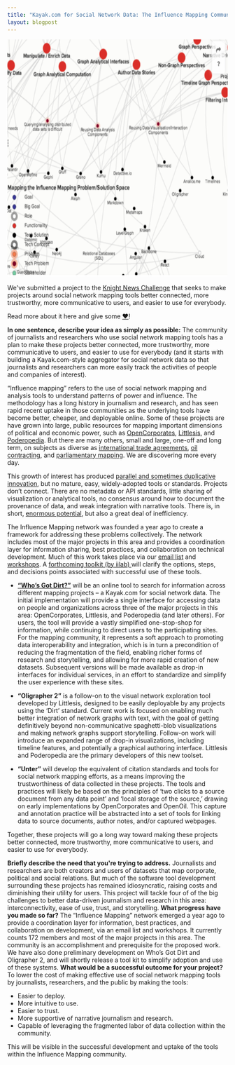 ```yaml
---
title: "Kayak.com for Social Network Data: The Influence Mapping Community Tackles Its Interoperability and Usability Problems"
layout: blogpost
---
```


<img class="alignnone wp-image-380" src="/assets/images/kayak.png" alt="Knight Proposal" width="703" height="541" />

We've submitted a project to the <a href="https://www.newschallenge.org/challenge/data/entries/kayak-com-for-social-network-data-the-influence-mapping-community-tackles-its-interoperability-and-usability-problems?ct=t(14_10_15_First_News_10_14_2015)">Knight News Challenge</a> that seeks to make projects around social network mapping tools better connected, more trustworthy, more communicative to users, and easier to use for everybody.

Read more about it here and give some <a href="https://www.newschallenge.org/challenge/data/entries/kayak-com-for-social-network-data-the-influence-mapping-community-tackles-its-interoperability-and-usability-problems?ct=t(14_10_15_First_News_10_14_2015)">♥</a>!

<!--more-->

<strong>In one sentence, describe your idea as simply as possible:</strong>
The community of journalists and researchers who use social network mapping tools has a plan to make these projects better connected, more trustworthy, more communicative to users, and easier to use for everybody (and it starts with building a Kayak.com-style aggregator for social network data so that journalists and researchers can more easily track the activities of people and companies of interest).

“Influence mapping” refers to the use of social network mapping and analysis tools to understand patterns of power and influence. The methodology has a long history in journalism and research, and has seen rapid recent uptake in those communities as the underlying tools have become better, cheaper, and deployable online. Some of these projects are have grown into large, public resources for mapping important dimensions of political and economic power, such as <a href="https://opencorporates.com/" target="_blank">OpenCorporates</a>, <a href="http://littlesis.org/" target="_blank">Littlesis</a>, and <a href="http://www.poderopedia.org/" target="_blank">Poderopedia</a>. But there are many others, small and large, one-off and long term, on subjects as diverse as <a href="https://correctiv.org/en/investigations/ttip/dealer/" target="_blank">international trade agreements</a>, <a href="https://www.youtube.com/watch?v=29RQWlalFfs" target="_blank">oil contracting</a>, and <a href="http://sinarproject.org/en/updates/popit-a-key-component-for-malaysias-governance-initiatives" target="_blank">parliamentary mapping</a>. We are discovering more every day.

This growth of interest has produced <a href="https://docs.google.com/spreadsheets/d/1Xo-ehJatzmxMek6gPG0h-d7yRSuiO6_flViTQNMAku0/edit#gid=0" target="_blank">parallel and sometimes duplicative innovation</a>, but no mature, easy, widely-adopted tools or standards. Projects don’t connect. There are no metadata or API standards, little sharing of visualization or analytical tools, no consensus around how to document the provenance of data, and weak integration with narrative tools. There is, in short, <a href="https://iilab.kumu.io/influence-mapping" target="_blank">enormous potential</a>, but also a great deal of inefficiency.

The Influence Mapping network was founded a year ago to create a framework for addressing these problems collectively. The network includes most of the major projects in this area and provides a coordination layer for information sharing, best practices, and collaboration on technical development. Much of this work takes place via our <a href="http://influencemapping.org/discussion/" target="_blank">email list</a> and <a href="https://github.com/influencemapping/wiki/wiki" target="_blank">workshops</a>. A <a href="http://influencemapping.org/influence-mapping-toolbox/" target="_blank">forthcoming toolkit (by iilab) </a>will clarify the options, steps, and decisions points associated with successful use of these tools.
<ul>
	<li><strong><a href="https://github.com/influencemapping/whos-got-dirt" target="_blank">“Who’s Got Dirt?”</a></strong> will be an online tool to search for information across different mapping projects – a Kayak.com for social network data. The initial implementation will provide a single interface for accessing data on people and organizations across three of the major projects in this area: OpenCorporates, Littlesis, and Poderopedia (and later others). For users, the tool will provide a vastly simplified one-stop-shop for information, while continuing to direct users to the participating sites. For the mapping community, it represents a soft approach to promoting data interoperability and integration, which is in turn a precondition of reducing the fragmentation of the field, enabling richer forms of research and storytelling, and allowing for more rapid creation of new datasets. Subsequent versions will be made available as drop-in interfaces for individual services, in an effort to standardize and simplify the user experience with these sites.</li>
</ul>
<ul>
	<li><strong>“Oligrapher 2”</strong> is a follow-on to the visual network exploration tool developed by Littlesis, designed to be easily deployable by any projects using the ‘Dirt’ standard. Current work is focused on enabling much better integration of network graphs with text, with the goal of getting definitively beyond non-communicative spaghetti-blob visualizations and making network graphs support storytelling. Follow-on work will introduce an expanded range of drop-in visualizations, including timeline features, and potentially a graphical authoring interface. Littlesis and Poderopedia are the primary developers of this new toolset.</li>
</ul>
<ul>
	<li><strong>“Unter”</strong> will develop the equivalent of citation standards and tools for social network mapping efforts, as a means improving the trustworthiness of data collected in these projects. The tools and practices will likely be based on the principles of ‘two clicks to a source document from any data point’ and ‘local storage of the source,’ drawing on early implementations by OpenCorporates and OpenOil. This capture and annotation practice will be abstracted into a set of tools for linking data to source documents, author notes, and/or captured webpages.</li>
</ul>
Together, these projects will go a long way toward making these projects better connected, more trustworthy, more communicative to users, and easier to use for everybody.

<strong>Briefly describe the need that you're trying to address.</strong>
Journalists and researchers are both creators and users of datasets that map corporate, political and social relations. But much of the software tool development surrounding these projects has remained idiosyncratic, raising costs and diminishing their utility for users. This project will tackle four of of the big challenges to better data-driven journalism and research in this area: interconnectivity, ease of use, trust, and storytelling.
<strong>What progress have you made so far?</strong>
The “Influence Mapping” network emerged a year ago to provide a coordination layer for information, best practices, and collaboration on development, via an email list and workshops. It currently counts 172 members and most of the major projects in this area. The community is an accomplishment and prerequisite for the proposed work. We have also done preliminary development on Who’s Got Dirt and Oligrapher 2, and will shortly release a tool kit to simplify adoption and use of these systems.
<strong>What would be a successful outcome for your project?</strong>
To lower the cost of making effective use of social network mapping tools by journalists, researchers, and the public by making the tools:
<ul>
	<li>Easier to deploy.</li>
	<li>More intuitive to use.</li>
	<li>Easier to trust.</li>
	<li>More supportive of narrative journalism and research.</li>
	<li>Capable of leveraging the fragmented labor of data collection within the community.</li>
</ul>
This will be visible in the successful development and uptake of the tools within the Influence Mapping community.
